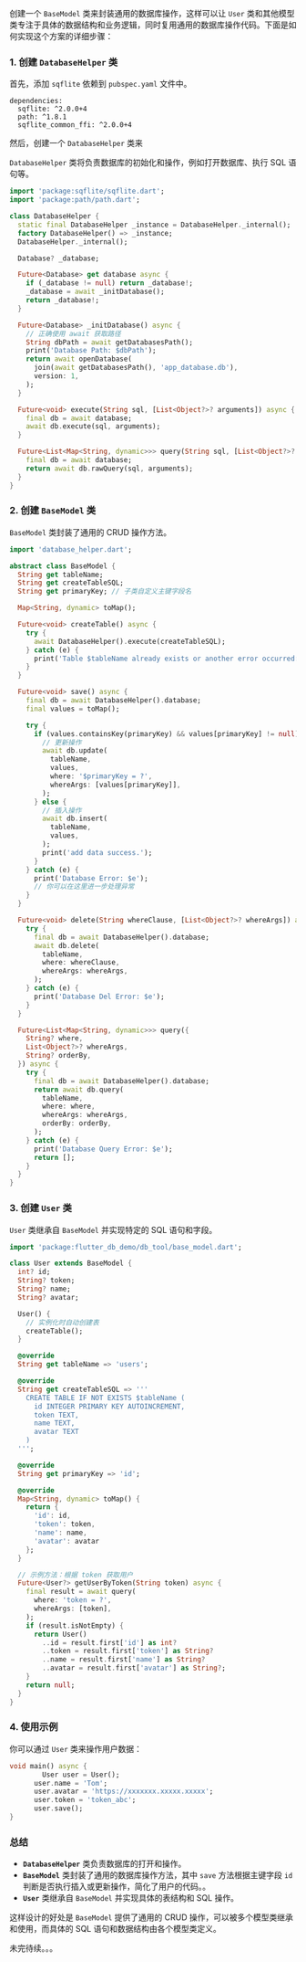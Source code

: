 创建一个 `BaseModel` 类来封装通用的数据库操作，这样可以让 `User` 类和其他模型类专注于具体的数据结构和业务逻辑，同时复用通用的数据库操作代码。下面是如何实现这个方案的详细步骤：

### 1. 创建 `DatabaseHelper` 类

首先，添加 `sqflite` 依赖到 `pubspec.yaml` 文件中。

```
dependencies:
  sqflite: ^2.0.0+4
  path: ^1.8.1
  sqflite_common_ffi: ^2.0.0+4

```

然后，创建一个 `DatabaseHelper` 类来

`DatabaseHelper` 类将负责数据库的初始化和操作，例如打开数据库、执行 SQL 语句等。

```dart
import 'package:sqflite/sqflite.dart';
import 'package:path/path.dart';

class DatabaseHelper {
  static final DatabaseHelper _instance = DatabaseHelper._internal();
  factory DatabaseHelper() => _instance;
  DatabaseHelper._internal();

  Database? _database;

  Future<Database> get database async {
    if (_database != null) return _database!;
    _database = await _initDatabase();
    return _database!;
  }

  Future<Database> _initDatabase() async {
    // 正确使用 await 获取路径
    String dbPath = await getDatabasesPath();
    print('Database Path: $dbPath');
    return await openDatabase(
      join(await getDatabasesPath(), 'app_database.db'),
      version: 1,
    );
  }

  Future<void> execute(String sql, [List<Object?>? arguments]) async {
    final db = await database;
    await db.execute(sql, arguments);
  }

  Future<List<Map<String, dynamic>>> query(String sql, [List<Object?>? arguments]) async {
    final db = await database;
    return await db.rawQuery(sql, arguments);
  }
}

```

### 2. 创建 `BaseModel` 类

`BaseModel` 类封装了通用的 CRUD 操作方法。

```dart
import 'database_helper.dart';

abstract class BaseModel {
  String get tableName;
  String get createTableSQL;
  String get primaryKey; // 子类自定义主键字段名

  Map<String, dynamic> toMap();

  Future<void> createTable() async {
    try {
      await DatabaseHelper().execute(createTableSQL);
    } catch (e) {
      print('Table $tableName already exists or another error occurred: $e');
    }
  }

  Future<void> save() async {
    final db = await DatabaseHelper().database;
    final values = toMap();

    try {
      if (values.containsKey(primaryKey) && values[primaryKey] != null) {
        // 更新操作
        await db.update(
          tableName,
          values,
          where: '$primaryKey = ?',
          whereArgs: [values[primaryKey]],
        );
      } else {
        // 插入操作
        await db.insert(
          tableName,
          values,
        );
        print('add data success.');
      }
    } catch (e) {
      print('Database Error: $e');
      // 你可以在这里进一步处理异常
    }
  }

  Future<void> delete(String whereClause, [List<Object?>? whereArgs]) async {
    try {
      final db = await DatabaseHelper().database;
      await db.delete(
        tableName,
        where: whereClause,
        whereArgs: whereArgs,
      );
    } catch (e) {
      print('Database Del Error: $e');
    }
  }

  Future<List<Map<String, dynamic>>> query({
    String? where,
    List<Object?>? whereArgs,
    String? orderBy,
  }) async {
    try {
      final db = await DatabaseHelper().database;
      return await db.query(
        tableName,
        where: where,
        whereArgs: whereArgs,
        orderBy: orderBy,
      );
    } catch (e) {
      print('Database Query Error: $e');
      return [];
    }
  }
}

```

### 3. 创建 `User` 类

`User` 类继承自 `BaseModel` 并实现特定的 SQL 语句和字段。

```dart
import 'package:flutter_db_demo/db_tool/base_model.dart';

class User extends BaseModel {
  int? id;
  String? token;
  String? name;
  String? avatar;

  User() {
    // 实例化时自动创建表
    createTable();
  }

  @override
  String get tableName => 'users';

  @override
  String get createTableSQL => '''
    CREATE TABLE IF NOT EXISTS $tableName (
      id INTEGER PRIMARY KEY AUTOINCREMENT,
      token TEXT,
      name TEXT,
      avatar TEXT
    )
  ''';

  @override
  String get primaryKey => 'id';

  @override
  Map<String, dynamic> toMap() {
    return {
      'id': id,
      'token': token,
      'name': name,
      'avatar': avatar
    };
  }

  // 示例方法：根据 token 获取用户
  Future<User?> getUserByToken(String token) async {
    final result = await query(
      where: 'token = ?',
      whereArgs: [token],
    );
    if (result.isNotEmpty) {
      return User()
        ..id = result.first['id'] as int?
        ..token = result.first['token'] as String?
        ..name = result.first['name'] as String?
        ..avatar = result.first['avatar'] as String?;
    }
    return null;
  }
}
```

### 4. 使用示例

你可以通过 `User` 类来操作用户数据：

```dart
void main() async {
  		User user = User();
      user.name = 'Tom';
      user.avatar = 'https://xxxxxxx.xxxxx.xxxxx';
      user.token = 'token_abc';
      user.save();
}
```

### 总结

- **`DatabaseHelper`** 类负责数据库的打开和操作。
- **`BaseModel`** 类封装了通用的数据库操作方法，其中 `save` 方法根据主键字段 `id` 判断是否执行插入或更新操作，简化了用户的代码。。
- **`User`** 类继承自 `BaseModel` 并实现具体的表结构和 SQL 操作。

这样设计的好处是 `BaseModel` 提供了通用的 CRUD 操作，可以被多个模型类继承和使用，而具体的 SQL 语句和数据结构由各个模型类定义。



未完待续。。。